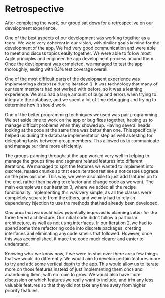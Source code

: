 # Retrospective

After completing the work, our group sat down for a retrospective on our development experience.

One of the best aspects of our development was working together as a team. We were very coherent in our vision, with similar goals in mind for the development of the app. We had very good communication and were able to meet and discuss topics easily together. We were able to follow most Agile principles and engineer the app development process around them. Once the development was completed, we managed to test the app thoroughly, ending with 83% test coverage overall.

One of the most difficult parts of the development experience was implementing a database during iteration 2. It was technology that many of our team members had not worked with before, so it was a learning experience. We also had a large amount of bugs and errors when trying to integrate the database, and we spent a lot of time debugging and trying to determine how it should work.

One of the better programming techniques we used was pair programming. We set aside time to work on the app or bug fixes together, helping us to manage difficult problems when they showed up. Having several heads looking at the code at the same time was better than one. This specifically helped us during the database implementation step as well as testing for delegating tasks between group members. This allowed us to communicate and manage our time more efficiently.

The groups planning throughout the app worked very well in helping to manage the groups time and segment related features into different iterations. We managed to split the features we wanted to implement into discrete, related chunks so that each iteration felt like a noticeable upgrade on the previous one. This way, we were also able to just add features on to the end, rather than having to refactor and change code as we went. The main example was our iteration 3, where we added all the recipe functionality. Implementing this was very simple, as all the classes were completely separate from the others, and we only had to rely on dependency injection to use the methods that had already been developed.

One area that we could have potentially improved is planning better for the three tiered architecture. Our initial code didn't follow a particular architecture, as well as not using interfaces. In our Iteration 2, we had to spend some time refactoring code into discrete packages, creating interfaces and eliminating any code smells that followed. However, once this was accomplished, it made the code much clearer and easier to understand.

Knowing what we know now, if we were to start over there are a few things that we would do differently. We would aim to develop certain features more to try and add some vertical depth to the app. This would allow us to iterate more on those features instead of just implementing them once and abandoning them, with no room to grow. We would also have more discussion on which features we really want to include, and trim any less valuable features so that they did not take any time away from higher priority features.